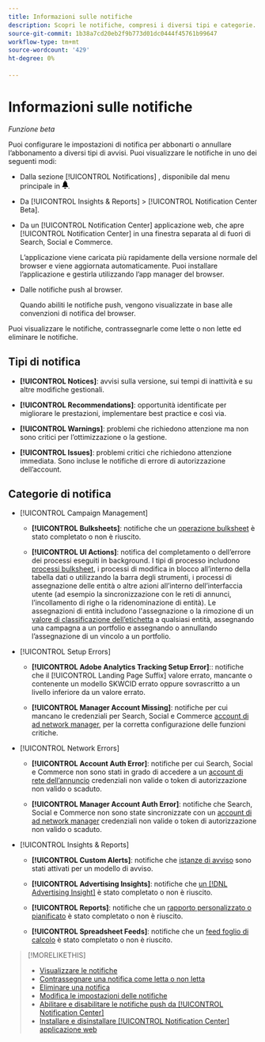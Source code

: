 ```yaml
---
title: Informazioni sulle notifiche
description: Scopri le notifiche, compresi i diversi tipi e categorie.
source-git-commit: 1b38a7cd20eb2f9b773d01dc0444f45761b99647
workflow-type: tm+mt
source-wordcount: '429'
ht-degree: 0%

---
```


# Informazioni sulle notifiche

*Funzione beta*

Puoi configurare le impostazioni di notifica per abbonarti o annullare l’abbonamento a diversi tipi di avvisi. Puoi visualizzare le notifiche in uno dei seguenti modi:

* Dalla sezione [!UICONTROL Notifications] , disponibile dal menu principale in ![Notifiche](/help/search-social-commerce/assets/notifications-panel.png "Notifiche").

* Da [!UICONTROL Insights & Reports] > [!UICONTROL Notification Center Beta].

* Da un [!UICONTROL Notification Center] applicazione web, che apre [!UICONTROL Notification Center] in una finestra separata al di fuori di Search, Social e Commerce.

  L’applicazione viene caricata più rapidamente della versione normale del browser e viene aggiornata automaticamente. Puoi installare l’applicazione e gestirla utilizzando l’app manager del browser.

* Dalle notifiche push al browser.

  Quando abiliti le notifiche push, vengono visualizzate in base alle convenzioni di notifica del browser.

Puoi visualizzare le notifiche, contrassegnarle come lette o non lette ed eliminare le notifiche.

## Tipi di notifica

* **[!UICONTROL Notices]**: avvisi sulla versione, sui tempi di inattività e su altre modifiche gestionali.

* **[!UICONTROL Recommendations]**: opportunità identificate per migliorare le prestazioni, implementare best practice e così via.

* **[!UICONTROL Warnings]**: problemi che richiedono attenzione ma non sono critici per l’ottimizzazione o la gestione.

* **[!UICONTROL Issues]**: problemi critici che richiedono attenzione immediata. Sono incluse le notifiche di errore di autorizzazione dell’account.

## Categorie di notifica

* [!UICONTROL Campaign Management]

   * **[!UICONTROL Bulksheets]**: notifiche che un [operazione bulksheet](/help/search-social-commerce/campaign-management/bulksheets/bulksheet-about.md) è stato completato o non è riuscito.

   * **[!UICONTROL UI Actions]**: notifica del completamento o dell’errore dei processi eseguiti in background. I tipi di processo includono [processi bulksheet](/help/search-social-commerce/campaign-management/bulksheets/bulksheet-about.md), i processi di modifica in blocco all’interno della tabella dati o utilizzando la barra degli strumenti, i processi di assegnazione delle entità o altre azioni all’interno dell’interfaccia utente (ad esempio la sincronizzazione con le reti di annunci, l’incollamento di righe o la ridenominazione di entità). Le assegnazioni di entità includono l&#39;assegnazione o la rimozione di un [valore di classificazione dell’etichetta](/help/search-social-commerce/campaign-management/label-classifications/classification-about.md) a qualsiasi entità, assegnando una campagna a un portfolio e assegnando o annullando l’assegnazione di un vincolo a un portfolio.<!--Link "constraint" to constraint-about.md if that file is ever public -->

* [!UICONTROL Setup Errors]

   * **[!UICONTROL Adobe Analytics Tracking Setup Error]**:: notifiche che il [!UICONTROL Landing Page Suffix] valore errato, mancante o contenente un modello SKWCID errato oppure sovrascritto a un livello inferiore da un valore errato.

   * **[!UICONTROL Manager Account Missing]**: notifiche per cui mancano le credenziali per Search, Social e Commerce [account di ad network manager](/help/search-social-commerce/admin/manager-accounts.md), per la corretta configurazione delle funzioni critiche.

* [!UICONTROL Network Errors]

   * **[!UICONTROL Account Auth Error]**: notifiche per cui Search, Social e Commerce non sono stati in grado di accedere a un [account di rete dell’annuncio](/help/search-social-commerce/campaign-management/accounts/ad-network-account-about.md) credenziali non valide o token di autorizzazione non valido o scaduto.

   * **[!UICONTROL Manager Account Auth Error]**: notifiche che Search, Social e Commerce non sono state sincronizzate con un [account di ad network manager](/help/search-social-commerce/admin/manager-accounts.md) credenziali non valide o token di autorizzazione non valido o scaduto.

* [!UICONTROL Insights & Reports]

   * **[!UICONTROL Custom Alerts]**: notifiche che [istanze di avviso](/help/search-social-commerce/alerts/alert-about.md) sono stati attivati per un modello di avviso.

   * **[!UICONTROL Advertising Insights]**: notifiche che [un [!DNL Advertising Insight]](/help/search-social-commerce/advertising-insights/insight-about.md) è stato completato o non è riuscito.

   * **[!UICONTROL Reports]**: notifiche che un [rapporto personalizzato o pianificato](/help/search-social-commerce/reports/report-about.md) è stato completato o non è riuscito.

   * **[!UICONTROL Spreadsheet Feeds]**: notifiche che un [feed foglio di calcolo](/help/search-social-commerce/reports/automation/spreadsheet-feeds/spreadsheet-feed-about.md) è stato completato o non è riuscito.

>[!MORELIKETHIS]
>
>* [Visualizzare le notifiche](notification-view.md)
>* [Contrassegnare una notifica come letta o non letta](notification-mark-read-unread.md)
>* [Eliminare una notifica](notification-delete.md)
>* [Modifica le impostazioni delle notifiche](notification-edit.md)
>* [Abilitare e disabilitare le notifiche push da [!UICONTROL Notification Center]](notifications-push-enable-disable.md)
>* [Installare e disinstallare [!UICONTROL Notification Center] applicazione web](notification-app-install-uninstall.md)
